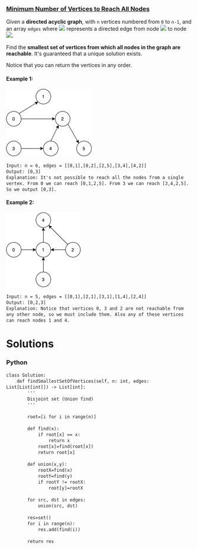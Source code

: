 ### [Minimum Number of Vertices to Reach All Nodes](https://leetcode.com/problems/minimum-number-of-vertices-to-reach-all-nodes/) <br>

Given a **directed acyclic graph**, with `n` vertices numbered from `0` to `n-1`, and an array `edges` where <img src="https://render.githubusercontent.com/render/math?math=edges[i] = [from_i, to_i]"> represents a directed edge from node <img src="https://render.githubusercontent.com/render/math?math=from_i"> to node <img src="https://render.githubusercontent.com/render/math?math=to_i">.

Find the **smallest set of vertices from which all nodes in the graph are reachable**. It's guaranteed that a unique solution exists.

Notice that you can return the vertices in any order.




#### Example 1:
<img src="../../../../../images/minvertofverstall1.png">

```
Input: n = 6, edges = [[0,1],[0,2],[2,5],[3,4],[4,2]]
Output: [0,3]
Explanation: It's not possible to reach all the nodes from a single vertex. From 0 we can reach [0,1,2,5]. From 3 we can reach [3,4,2,5]. So we output [0,3].

```

#### Example 2:
<img src="../../../../../images/minvertofverstall2.png">

```
Input: n = 5, edges = [[0,1],[2,1],[3,1],[1,4],[2,4]]
Output: [0,2,3]
Explanation: Notice that vertices 0, 3 and 2 are not reachable from any other node, so we must include them. Also any of these vertices can reach nodes 1 and 4.

```

# Solutions

### Python
```
class Solution:
    def findSmallestSetOfVertices(self, n: int, edges: List[List[int]]) -> List[int]:
        '''
        Disjoint set (Union find)
        '''
        
        root=[i for i in range(n)]
        
        def find(x):
            if root[x] == x:
                return x
            root[x]=find(root[x])
            return root[x]
        
        def union(x,y):
            rootX=find(x)
            rootY=find(y)
            if rootY != rootX:
                root[y]=rootX
                
        for src, dst in edges:
            union(src, dst)
         
        res=set()
        for i in range(n):
            res.add(find(i))
            
        return res

```
